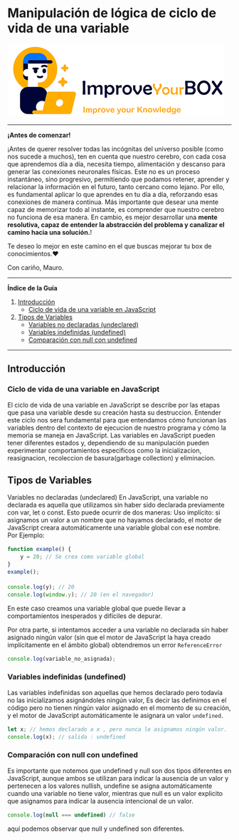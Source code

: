 # Manipulación de lógica de ciclo de vida de una variable

<img src="/resources/logo.png">
<hr />
<b>¡Antes de comenzar!</b>

¡Antes de querer resolver todas las incógnitas del universo posible (como nos sucede a muchos), ten en cuenta que nuestro cerebro, con cada cosa que aprendemos día a día, necesita tiempo, alimentación y descanso para generar las conexiones neuronales físicas. Este no es un proceso instantáneo, sino progresivo, permitiendo que podamos retener, aprender y relacionar la información en el futuro, tanto cercano como lejano.
Por ello, es fundamental aplicar lo que aprendes en tu día a día, reforzando esas conexiones de manera continua. Más importante que desear una mente capaz de memorizar todo al instante, es comprender que nuestro cerebro no funciona de esa manera. En cambio, es mejor desarrollar una **mente resolutiva, capaz de entender la abstracción del problema y canalizar el camino hacia una solución.**!

Te deseo lo mejor en este camino en el que buscas mejorar tu box de conocimientos.❤️

Con cariño, Mauro.

<hr />

**Índice de la Guía**

1. [Introducción](#introducción)
    - [Ciclo de vida de una variable en JavaScript](#ciclo-de-vida-de-una-variable-en-javascript)
2. [Tipos de Variables](#tipos-de-variables)
    - [Variables no declaradas (undeclared)](#variables-no-declaradas-undeclared)
    - [Variables indefinidas (undefined)](#variables-indefinidas-undefined)
    - [Comparación con null con undefined](#comparación-con-null-con-undefined)

---

## Introducción

### Ciclo de vida de una variable en JavaScript

El ciclo de vida de una variable en JavaScript se describe por las etapas que pasa una variable desde su creación hasta su destruccion. Entender este ciclo nos sera fundamental para que entendamos cómo funcionan las variables dentro del contexto de ejecucion de nuestro programa y cómo la memoria se maneja en JavaScript. Las variables en JavaScript pueden tener diferentes estados y, dependiendo de su manipulación pueden experimentar comportamientos especificos como la inicializacion, reasignacion, recoleccion de basura(garbage collection) y eliminacion.

## Tipos de Variables

Variables no declaradas (undeclared)
En JavaScript, una variable no declarada es aquella que utilizamos sin haber sido declarada previamente con var, let o const.
Esto puede ocurrir de dos maneras:
Uso implícito:
si asignamos un valor a un nombre que no hayamos declarado, el motor de JavaScript creara automáticamente una variable global con ese nombre. Por Ejemplo:

```javascript
function example() {
    y = 20; // Se crea como variable global
}
example();

console.log(y); // 20
console.log(window.y); // 20 (en el navegador)
```

En este caso creamos una variable global que puede llevar a comportamientos inesperados y difíciles de depurar.

Por otra parte, si intentamos acceder a una variable no declarada sin haber asignado ningún valor (sin que el motor de JavaScript la haya creado implícitamente en el ámbito global) obtendremos un error `ReferenceError`

```javascript
console.log(variable_no_asignada);
```

### Variables indefinidas (undefined)

Las variables indefinidas son aquellas que hemos declarado pero todavía no las inicializamos asignándoles ningún valor, Es decir las definimos en el código pero no tienen ningún valor asignado en el momento de su creación, y el motor de JavaScript automáticamente le asignara un valor `undefined`.

```javascript
let x; // hemos declarado a x , pero nunca le asignamos ningún valor.
console.log(x); // salida : undefined
```

### Comparación con null con undefined

Es importante que notemos que undefined y null son dos tipos diferentes en JavaScript, aunque ambos se utilizan para indicar la ausencia de un valor y pertenecen a los valores nullish, undefine se asigna automáticamente cuando una variable no tiene valor, mientras que null es un valor explicito que asignamos para indicar la ausencia intencional de un valor.

```Javascript
console.log(null === undefined) // false
```

aquí podemos observar que null y undefined son diferentes.

